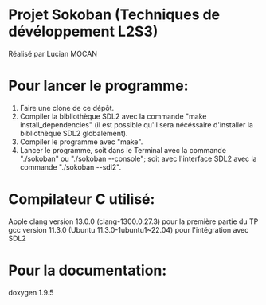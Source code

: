# Projet Sokoban (Techniques de dévéloppement L2S3)
Réalisé par Lucian MOCAN

# Pour lancer le programme:
1. Faire une clone de ce dépôt.
2. Compiler la bibliothèque SDL2 avec la commande "make install_dependencies" (il est possible qu'il
   sera nécéssaire d'installer la bibliothèque SDL2 globalement).
3. Compiler le programme avec "make".
4. Lancer le programme, soit dans le Terminal avec la commande "./sokoban" ou "./sokoban --console";
   soit avec l'interface SDL2 avec la commande "./sokoban --sdl2".


# Compilateur C utilisé:
Apple clang version 13.0.0 (clang-1300.0.27.3) pour la première partie du TP
gcc version 11.3.0 (Ubuntu 11.3.0-1ubuntu1~22.04) pour l'intégration avec SDL2

# Pour la documentation:
doxygen 1.9.5
